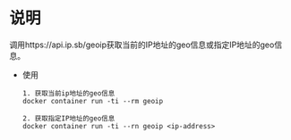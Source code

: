 # 说明

调用https://api.ip.sb/geoip获取当前的IP地址的geo信息或指定IP地址的geo信息。

* 使用
    ```
    1. 获取当前ip地址的geo信息
    docker container run -ti --rm geoip

    2. 获取指定IP地址的geo信息
    docker container run -ti --rn geoip <ip-address>
    ```
